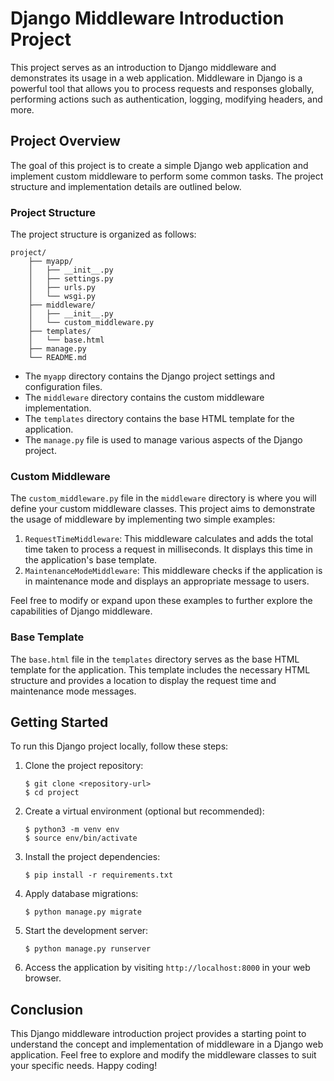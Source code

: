 # Django Middleware Introduction Project

This project serves as an introduction to Django middleware and demonstrates its usage in a web application. Middleware in Django is a powerful tool that allows you to process requests and responses globally, performing actions such as authentication, logging, modifying headers, and more.

## Project Overview

The goal of this project is to create a simple Django web application and implement custom middleware to perform some common tasks. The project structure and implementation details are outlined below.

### Project Structure

The project structure is organized as follows:

```
project/
    ├── myapp/
    │   ├── __init__.py
    │   ├── settings.py
    │   ├── urls.py
    │   └── wsgi.py
    ├── middleware/
    │   ├── __init__.py
    │   └── custom_middleware.py
    ├── templates/
    │   └── base.html
    ├── manage.py
    └── README.md
```

- The `myapp` directory contains the Django project settings and configuration files.
- The `middleware` directory contains the custom middleware implementation.
- The `templates` directory contains the base HTML template for the application.
- The `manage.py` file is used to manage various aspects of the Django project.

### Custom Middleware

The `custom_middleware.py` file in the `middleware` directory is where you will define your custom middleware classes. This project aims to demonstrate the usage of middleware by implementing two simple examples:

1. `RequestTimeMiddleware`: This middleware calculates and adds the total time taken to process a request in milliseconds. It displays this time in the application's base template.
2. `MaintenanceModeMiddleware`: This middleware checks if the application is in maintenance mode and displays an appropriate message to users.

Feel free to modify or expand upon these examples to further explore the capabilities of Django middleware.

### Base Template

The `base.html` file in the `templates` directory serves as the base HTML template for the application. This template includes the necessary HTML structure and provides a location to display the request time and maintenance mode messages.

## Getting Started

To run this Django project locally, follow these steps:

1. Clone the project repository:

   ```
   $ git clone <repository-url>
   $ cd project
   ```

2. Create a virtual environment (optional but recommended):

   ```
   $ python3 -m venv env
   $ source env/bin/activate
   ```

3. Install the project dependencies:

   ```
   $ pip install -r requirements.txt
   ```

4. Apply database migrations:

   ```
   $ python manage.py migrate
   ```

5. Start the development server:

   ```
   $ python manage.py runserver
   ```

6. Access the application by visiting `http://localhost:8000` in your web browser.

## Conclusion

This Django middleware introduction project provides a starting point
to understand the concept and implementation 
of middleware in a Django web application. Feel free to explore and modify the middleware
classes to suit your specific needs. Happy coding!
